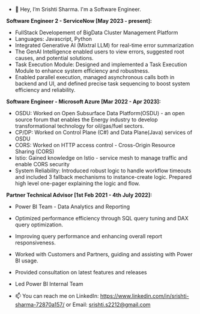 - 👋 Hey, I’m Srishti Sharma. I'm a Software Engineer.

**Software Engineer 2 - ServiceNow [May 2023 - present]:**
- FullStack Developement of BigData Cluster Management Platform
- Languages: Javascript, Python
- Integrated Generative AI (Mixtral LLM) for real-time error summarization
- The GenAI Intelligence enabled users to view errors, suggested root causes, and potential solutions.
- Task Execution Module: Designed and implemented a Task Execution Module to enhance system efficiency and robustness.
- Enabled parallel execution, managed asynchronous calls both in backend and UI, and defined precise task sequencing to boost system efficiency and reliability.

**Software Engineer - Microsoft Azure [Mar 2022 - Apr 2023]:**
- OSDU: Worked on Open Subsurface Data Platform(OSDU) - an open source forum that enables the Energy industry to develop transformational technology for oil/gas/fuel sectors.
- CP/DP: Worked on Control Plane (C#) and Data Plane(Java) services of OSDU
- CORS: Worked on HTTP access control - Cross-Origin Resource Sharing (CORS)
- Istio: Gained knowledge on Istio - service mesh to manage traffic and enable CORS security
- System Reliability: Introduced robust logic to handle workflow timeouts and included 3 fallback mechanisms to instance-create logic. Prepared high level one-pager explaining the logic and flow.

**Partner Technical Advisor [1st Feb 2021 - 4th July 2022]:**
- Power BI Team - Data Analytics and Reporting 
- Optimized performance efficiency through SQL query tuning and DAX query optimization.
- Improving query performance and enhancing overall report responsiveness.
- Worked with Customers and Partners, guiding and assisting with Power BI usage.
- Provided consultation on latest features and releases
- Led Power BI Internal Team

- 📫 You can reach me on LinkedIn: https://www.linkedin.com/in/srishti-sharma-72870a157/ or Email: srishti.s2212@gmail.com

<!---
srishti-s2212/srishti-s2212 is a ✨ special ✨ repository because its `README.md` (this file) appears on your GitHub profile.
You can click the Preview link to take a look at your changes.
--->
